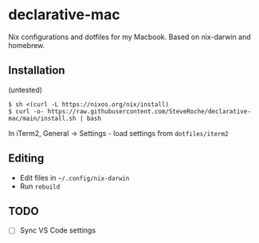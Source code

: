 # declarative-mac

Nix configurations and dotfiles for my Macbook. Based on nix-darwin and homebrew.

## Installation

(untested)

```shell
$ sh <(curl -L https://nixos.org/nix/install)
$ curl -o- https://raw.githubusercontent.com/SteveRoche/declarative-mac/main/install.sh | bash
```

In iTerm2, General -> Settings - load settings from `dotfiles/iterm2`

## Editing

- Edit files in `~/.config/nix-darwin`
- Run `rebuild`

## TODO

- [ ] Sync VS Code settings
